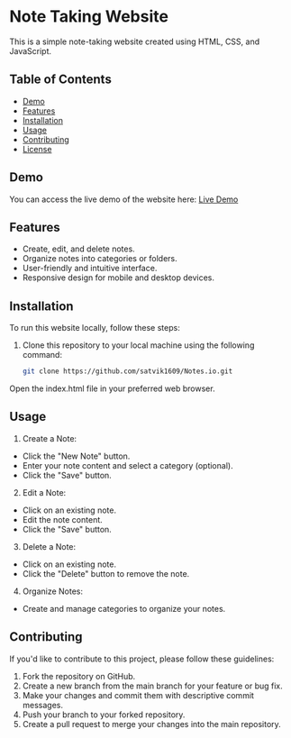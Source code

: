 # Note Taking Website

This is a simple note-taking website created using HTML, CSS, and JavaScript.

## Table of Contents

- [Demo](#demo)
- [Features](#features)
- [Installation](#installation)
- [Usage](#usage)
- [Contributing](#contributing)
- [License](#license)

## Demo

You can access the live demo of the website here: [Live Demo](#)

## Features

- Create, edit, and delete notes.
- Organize notes into categories or folders.
- User-friendly and intuitive interface.
- Responsive design for mobile and desktop devices.

## Installation

To run this website locally, follow these steps:

1. Clone this repository to your local machine using the following command:

   ```bash
   git clone https://github.com/satvik1609/Notes.io.git


Open the index.html file in your preferred web browser.

## Usage

1. Create a Note:

- Click the "New Note" button.
- Enter your note content and select a category (optional).
- Click the "Save" button.

2. Edit a Note:

- Click on an existing note.
- Edit the note content.
- Click the "Save" button.

3. Delete a Note:

- Click on an existing note.
- Click the "Delete" button to remove the note.

4. Organize Notes:

- Create and manage categories to organize your notes.


## Contributing

If you'd like to contribute to this project, please follow these guidelines:

1. Fork the repository on GitHub.
2. Create a new branch from the main branch for your feature or bug fix.
3. Make your changes and commit them with descriptive commit messages.
4. Push your branch to your forked repository.
5. Create a pull request to merge your changes into the main repository.


